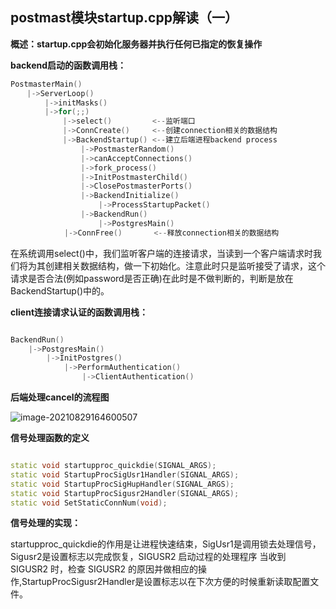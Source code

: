 ## postmast模块startup.cpp解读（一）



**概述：startup.cpp会初始化服务器并执行任何已指定的恢复操作**



**backend启动的函数调用栈：**

```c++
PostmasterMain()
　  |->ServerLoop()
　      |->initMasks()
　      |->for(;;)
　          |->select()         <--监听端口
　          |->ConnCreate()     <--创建connection相关的数据结构
　          |->BackendStartup() <--建立后端进程backend process
　              |->PostmasterRandom()
　              |->canAcceptConnections()
　              |->fork_process()
　              |->InitPostmasterChild()
　              |->ClosePostmasterPorts()
　              |->BackendInitialize()
　                  |->ProcessStartupPacket()
　              |->BackendRun()
　                  |->PostgresMain()
            |->ConnFree()       <--释放connection相关的数据结构
```

在系统调用select()中，我们监听客户端的连接请求，当读到一个客户端请求时我们将为其创建相关数据结构，做一下初始化。注意此时只是监听接受了请求，这个请求是否合法(例如password是否正确)在此时是不做判断的，判断是放在BackendStartup()中的。

**client连接请求认证的函数调用栈：**

```c++

BackendRun()
    |->PostgresMain()
        |->InitPostgres()
            |->PerformAuthentication()
                |->ClientAuthentication()
```



**后端处理cancel的流程图**

![image-20210829164600507](C:\Users\DELL\AppData\Roaming\Typora\typora-user-images\image-20210829164600507.png)

**信号处理函数的定义**

```c++

static void startupproc_quickdie(SIGNAL_ARGS);
static void StartupProcSigUsr1Handler(SIGNAL_ARGS);
static void StartupProcSigHupHandler(SIGNAL_ARGS);
static void StartupProcSigusr2Handler(SIGNAL_ARGS);
static void SetStaticConnNum(void);
```

**信号处理的实现：**

startupproc_quickdie的作用是让进程快速结束，SigUsr1是调用锁去处理信号，Sigusr2是设置标志以完成恢复，SIGUSR2 启动过程的处理程序 当收到 SIGUSR2 时，检查 SIGUSR2 的原因并做相应的操作,StartupProcSigusr2Handler是设置标志以在下次方便的时候重新读取配置文件。

